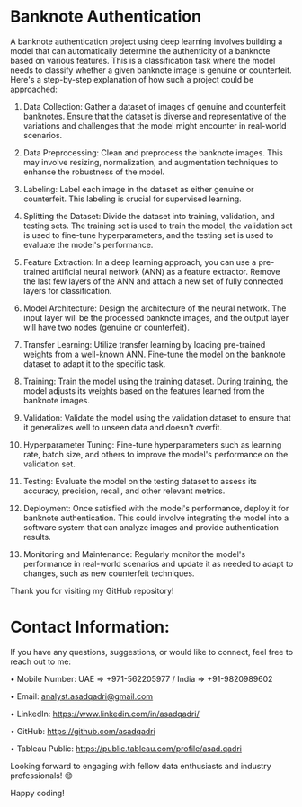 # Banknote Authentication
A banknote authentication project using deep learning involves building a model that can automatically determine the authenticity of a banknote based on various features. This is a classification task where the model needs to classify whether a given banknote image is genuine or counterfeit. Here's a step-by-step explanation of how such a project could be approached:

1. Data Collection:
Gather a dataset of images of genuine and counterfeit banknotes. Ensure that the dataset is diverse and representative of the variations and challenges that the model might encounter in real-world scenarios.

2. Data Preprocessing:
Clean and preprocess the banknote images. This may involve resizing, normalization, and augmentation techniques to enhance the robustness of the model.

3. Labeling:
Label each image in the dataset as either genuine or counterfeit. This labeling is crucial for supervised learning.

4. Splitting the Dataset:
Divide the dataset into training, validation, and testing sets. The training set is used to train the model, the validation set is used to fine-tune hyperparameters, and the testing set is used to evaluate the model's performance.

5. Feature Extraction:
In a deep learning approach, you can use a pre-trained artificial neural network (ANN) as a feature extractor. Remove the last few layers of the ANN and attach a new set of fully connected layers for classification.

6. Model Architecture:
Design the architecture of the neural network. The input layer will be the processed banknote images, and the output layer will have two nodes (genuine or counterfeit).

7. Transfer Learning:
Utilize transfer learning by loading pre-trained weights from a well-known ANN. Fine-tune the model on the banknote dataset to adapt it to the specific task.

8. Training:
Train the model using the training dataset. During training, the model adjusts its weights based on the features learned from the banknote images.

9. Validation:
Validate the model using the validation dataset to ensure that it generalizes well to unseen data and doesn't overfit.

10. Hyperparameter Tuning:
Fine-tune hyperparameters such as learning rate, batch size, and others to improve the model's performance on the validation set.

11. Testing:
Evaluate the model on the testing dataset to assess its accuracy, precision, recall, and other relevant metrics.

12. Deployment:
Once satisfied with the model's performance, deploy it for banknote authentication. This could involve integrating the model into a software system that can analyze images and provide authentication results.

13. Monitoring and Maintenance:
Regularly monitor the model's performance in real-world scenarios and update it as needed to adapt to changes, such as new counterfeit techniques.

Thank you for visiting my GitHub repository!

# Contact Information:

If you have any questions, suggestions, or would like to connect, feel free to reach out to me:

• Mobile Number: UAE => +971-562205977 / India => +91-9820989602

• Email: analyst.asadqadri@gmail.com

• LinkedIn: https://www.linkedin.com/in/asadqadri/

• GitHub: https://github.com/asadqadri

• Tableau Public: https://public.tableau.com/profile/asad.qadri

Looking forward to engaging with fellow data enthusiasts and industry professionals! 😊

Happy coding!

